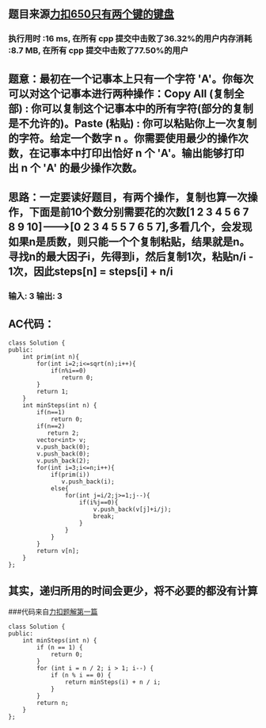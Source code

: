 ## 题目来源[力扣650只有两个键的键盘](https://leetcode-cn.com/problems/2-keys-keyboard/)

### 执行用时 :16 ms, 在所有 cpp 提交中击败了36.32%的用户内存消耗 :8.7 MB, 在所有 cpp 提交中击败了77.50%的用户

## 题意：最初在一个记事本上只有一个字符 'A'。你每次可以对这个记事本进行两种操作：Copy All (复制全部) : 你可以复制这个记事本中的所有字符(部分的复制是不允许的)。Paste (粘贴) : 你可以粘贴你上一次复制的字符。给定一个数字 n 。你需要使用最少的操作次数，在记事本中打印出恰好 n 个 'A'。输出能够打印出 n 个 'A' 的最少操作次数。


## 思路：一定要读好题目，有两个操作，复制也算一次操作，下面是前10个数分别需要花的次数[1 2 3 4 5 6 7 8 9 10]--->[0 2 3 4 5 5 7 6 5 7],多看几个，会发现如果n是质数，则只能一个个复制粘贴，结果就是n。寻找n的最大因子i，先得到i，然后复制1次，粘贴n/i - 1次，因此steps[n] = steps[i] + n/i


### 输入: 3 输出: 3


## AC代码：
```
class Solution {
public:
    int prim(int n){
        for(int i=2;i<=sqrt(n);i++){
            if(n%i==0)
               return 0;
        }
        return 1;
    }
    int minSteps(int n) {
        if(n==1)
            return 0;
        if(n==2)
           return 2;
        vector<int> v;
        v.push_back(0);
        v.push_back(0);
        v.push_back(2);
        for(int i=3;i<=n;i++){
            if(prim(i))
               v.push_back(i);
            else{
                for(int j=i/2;j>=1;j--){
                    if(i%j==0){
                        v.push_back(v[j]+i/j);
                        break;
                    }
                }
            }
        }
        return v[n];
    }
};

```
## 其实，递归所用的时间会更少，将不必要的都没有计算
###代码来自[力扣题解第一篇](https://leetcode-cn.com/problems/2-keys-keyboard/solution/cshu-xue-by-pirlo/)

```
class Solution {
public:
    int minSteps(int n) {
        if (n == 1) {
            return 0;
        }
        for (int i = n / 2; i > 1; i--) {
            if (n % i == 0) {
                return minSteps(i) + n / i;
            }
        }
        return n;
    }
};

```
